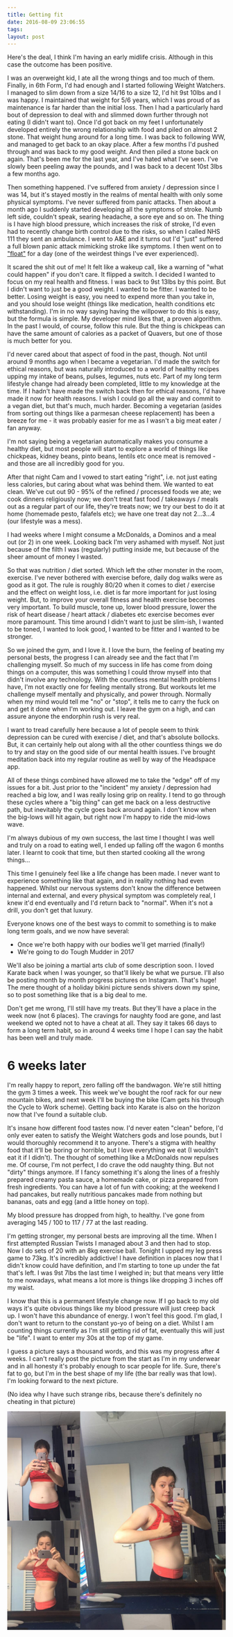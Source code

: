 ```yaml
---
title: Getting fit
date: 2016-08-09 23:06:55 
tags: 
layout: post
---
```


Here's the deal, I think I'm having an early midlife crisis. Although in this case the outcome has been positive. 

I was an overweight kid, I ate all the wrong things and too much of them. Finally, in 6th Form, I'd had enough and I started following Weight Watchers. I managed to slim down from a size 14/16 to a size 12, I'd hit 9st 10lbs and I was happy. I maintained that weight for 5/6 years, which I was proud of as maintenance is far harder than the initial loss. Then I had a particularly hard bout of depression to deal with and slimmed down further through not eating (I didn't want to). Once I'd got back on my feet I unfortunately developed entirely the wrong relationship with food and piled on almost 2 stone. That weight hung around for a long time. I was back to following WW, and managed to get back to an okay place. After a few months I'd pushed through and was back to my good weight. And then piled a stone back on again. That's been me for the last year, and I've hated what I've seen. I've slowly been peeling away the pounds, and I was back to a decent 10st 3lbs a few months ago. 

Then something happened. I've suffered from anxiety / depression since I was 14, but it's stayed mostly in the realms of mental health with only some physical symptoms. I've never suffered from panic attacks. Then about a month ago I suddenly started developing all the symptoms of stroke. Numb left side, couldn't speak, searing headache, a sore eye and so on. The thing is I have high blood pressure, which increases the risk of stroke, I'd even had to recently change birth control due to the risks, so when I called NHS 111 they sent an ambulance. I went to A&E and it turns out I'd "just" suffered a full blown panic attack mimicking stroke like symptoms. I then went on to ["float"](http://mentalhealthtalk.info/2011/05/08/floating-anxiet/) for a day (one of the weirdest things I've ever experienced).  

It scared the shit out of me! It felt like a wakeup call, like a warning of "what could happen" if you don't care. It flipped a switch. I decided I wanted to focus on my real health and fitness. I was back to 9st 13lbs by this point. But I didn't want to just be a good weight. I wanted to be fitter. I wanted to be better. Losing weight is easy, you need to expend more than you take in, and you should lose weight (things like medication, health conditions etc withstanding). I'm in no way saying having the willpower to do this is easy, but the formula is simple. My developer mind likes that, a proven algorithm. In the past I would, of course, follow this rule. But the thing is chickpeas can have the same amount of calories as a packet of Quavers, but one of those is much better for you. 

I'd never cared about that aspect of food in the past, though. Not until around 9 months ago when I became a vegetarian. I'd made the switch for ethical reasons, but was naturally introduced to a world of healthy recipes upping my intake of beans, pulses, legumes, nuts etc. Part of my long term lifestyle change had already been completed, little to my knowledge at the time. If I hadn't have made the switch back then for ethical reasons, I'd have made it now for health reasons. I wish I could go all the way and commit to a vegan diet, but that's much, much harder. Becoming a vegetarian (asides from sorting out things like a parmesan cheese replacement) has been a breeze for me - it was probably easier for me as I wasn't a big meat eater / fan anyway. 

I'm not saying being a vegetarian automatically makes you consume a healthy diet, but most people will start to explore a world of things like chickpeas, kidney beans, pinto beans, lentils etc once meat is removed - and those are all incredibly good for you. 

After that night Cam and I vowed to start eating "right", i.e. not just eating less calories, but caring about what was behind them. We wanted to eat clean. We've cut out 90 - 95% of the refined / processed foods we ate; we cook dinners religiously now; we don't treat fast food / takeaways / meals out as a regular part of our life, they're treats now; we try our best to do it at home (homemade pesto, falafels etc); we have one treat day not 2...3...4 (our lifestyle was a mess).

I had weeks where I might consume a McDonalds, a Dominos and a meal out (or 2) in one week. Looking back I'm very ashamed with myself. Not just because of the filth I was (regularly) putting inside me, but because of the sheer amount of money I wasted. 

So that was nutrition / diet sorted. Which left the other monster in the room, exercise. I've never bothered with exercise before, daily dog walks were as good as it got. The rule is roughly 80/20 when it comes to diet / exercise and the effect on weight loss, i.e. diet is far more important for just losing weight. But, to improve your overall fitness and health exercise becomes very important. To build muscle, tone up, lower blood pressure, lower the risk of heart disease / heart attack / diabetes etc exercise becomes ever more paramount. This time around I didn't want to just be slim-ish, I wanted to be toned, I wanted to look good, I wanted to be fitter and I wanted to be stronger. 

So we joined the gym, and I love it. I love the burn, the feeling of beating my personal bests, the progress I can already see and the fact that I'm challenging myself. So much of my success in life has come from doing things on a computer, this was something I could throw myself into that didn't involve any technology. With the countless mental health problems I have, I'm not exactly one for feeling mentally strong. But workouts let me challenge myself mentally and physically, and power through. Normally when my mind would tell me "no" or "stop", it tells me to carry the fuck on and get it done when I'm working out. I leave the gym on a high, and can assure anyone the endorphin rush is very real.

I want to tread carefully here because a lot of people seem to think depression can be cured with exercise / diet, and that's absolute bollocks. But, it can certainly help out along with all the other countless things we do to try and stay on the good side of our mental health issues. I've brought meditation back into my regular routine as well by way of the Headspace app. 

All of these things combined have allowed me to take the "edge" off of my issues for a bit. Just prior to the "incident" my anxiety / depression had reached a big low, and I was really losing grip on reality. I tend to go through these cycles where a "big thing" can get me back on a less destructive path, but inevitably the cycle goes back around again. I don't know when the big-lows will hit again, but right now I'm happy to ride the mid-lows wave.  

I'm always dubious of my own success, the last time I thought I was well and truly on a road to eating well, I ended up falling off the wagon 6 months later. I learnt to cook that time, but then started cooking all the wrong things...

This time I genuinely feel like a life change has been made. I never want to experience something like that again, and in reality nothing had even happened. Whilst our nervous systems don't know the difference between internal and external, and every physical symptom was completely real, I knew it'd end eventually and I'd return back to "normal". When it's not a drill, you don't get that luxury.  

Everyone knows one of the best ways to commit to something is to make long term goals, and we now have several:

- Once we're both happy with our bodies we'll get married (finally!)
- We're going to do Tough Mudder in 2017

We'll also be joining a martial arts club of some description soon. I loved Karate back when I was younger, so that'll likely be what we pursue. I'll also be posting month by month progress pictures on Instagram. That's huge! The mere thought of a holiday bikini picture sends shivers down my spine, so to post something like that is a big deal to me.

Don't get me wrong, I'll still have my treats. But they'll have a place in the week now (not 6 places). The cravings for naughty food are gone, and last weekend we opted not to have a cheat at all. They say it takes 66 days to form a long term habit, so in around 4 weeks time I hope I can say the habit has been well and truly made. 

# 6 weeks later

I'm really happy to report, zero falling off the bandwagon. We're still hitting the gym 3 times a week. This week we've bought the roof rack for our new mountain bikes, and next week I'll be buying the bike (Cam gets his through the Cycle to Work scheme). Getting back into Karate is also on the horizon now that I've found a suitable club. 

It's insane how different food tastes now. I'd never eaten "clean" before, I'd only ever eaten to satisfy the Weight Watchers gods and lose pounds, but I would thoroughly recommend it to anyone. There's a stigma with healthy food that it'll be boring or horrible, but I love everything we eat (I wouldn't eat it if I didn't). The thought of something like a McDonalds now repulses me. Of course, I'm not perfect, I do crave the odd naughty thing. But not "dirty" things anymore. If I fancy something it's along the lines of a freshly prepared creamy pasta sauce, a homemade cake, or pizza prepared from fresh ingredients. You can have a lot of fun with cooking; at the weekend I had pancakes, but really nutritious pancakes made from nothing but bananas, oats and egg (and a little honey on top).   

My blood pressure has dropped from high, to healthy. I've gone from averaging 145 / 100 to 117 / 77 at the last reading. 

I'm getting stronger, my personal bests are improving all the time. When I first attempted Russian Twists I managed about 3 and then had to stop. Now I do sets of 20 with an 8kg exercise ball. Tonight I upped my leg press game to 73kg. It's incredibly addictive! I have definition in places now that I didn't know could have definition, and I'm starting to tone up under the fat that's left. I was 9st 7lbs the last time I weighed in; but that means very little to me nowadays, what means a lot more is things like dropping 3 inches off my waist. 

I know that this is a permanent lifestyle change now. If I go back to my old ways it's quite obvious things like my blood pressure will just creep back up. I won't have this abundance of energy. I won't feel this good. I'm glad, I don't want to return to the constant yo-yo of being on a diet. Whilst I am counting things currently as I'm still getting rid of fat, eventually this will just be "life". I want to enter my 30s at the top of my game. 

I guess a picture says a thousand words, and this was my progress after 4 weeks. I can't really post the picture from the start as I'm in my underwear and in all honesty it's probably enough to scar people for life. Sure, there's fat to go, but I'm in the best shape of my life (the bar really was that low). I'm looking forward to the next picture. 

(No idea why I have such strange ribs, because there's definitely no cheating in that picture)

![](/assets/images/4-weeks.jpg)
